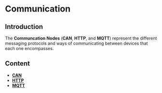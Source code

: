 # Communication

## Introduction

The **Communcation Nodes** \(**CAN**, **HTTP**, and **MQTT**\) represent the different messaging protocols and ways of communicating between devices that each one encompasses.

## Content

* [**CAN**](can/)
* [**HTTP**](http/)
* [**MQTT**](mqtt/)

